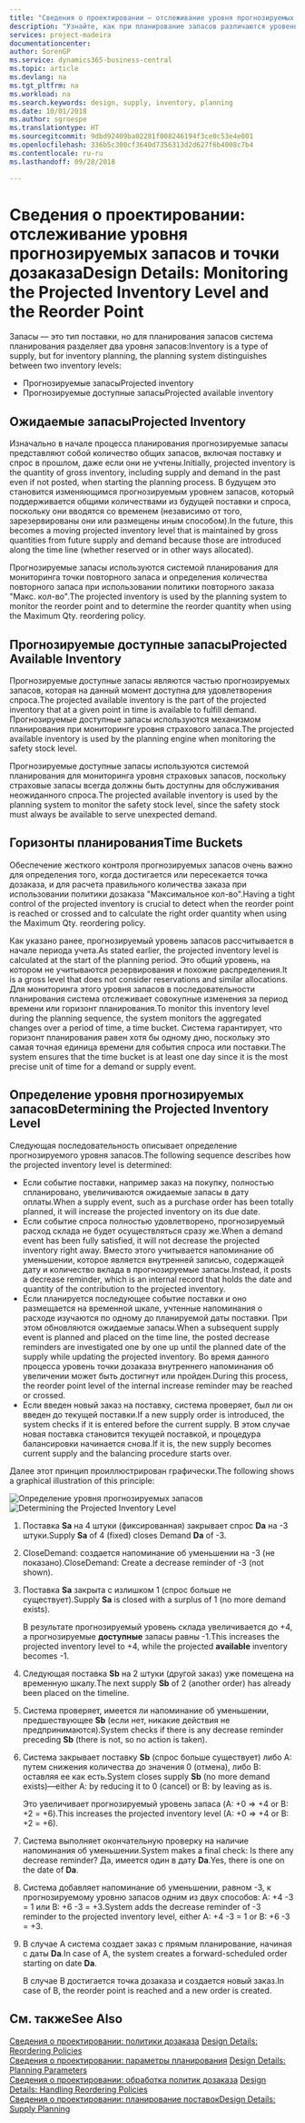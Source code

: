 ```yaml
---
title: "Сведения о проектировании — отслеживание уровня прогнозируемых запасов и точки дозаказа | Документы Майкрософт"
description: "Узнайте, как при планирование запасов различаются уровень прогнозируемых запасов и уровень прогнозируемых доступных запасов."
services: project-madeira
documentationcenter: 
author: SorenGP
ms.service: dynamics365-business-central
ms.topic: article
ms.devlang: na
ms.tgt_pltfrm: na
ms.workload: na
ms.search.keywords: design, supply, inventory, planning
ms.date: 10/01/2018
ms.author: sgroespe
ms.translationtype: HT
ms.sourcegitcommit: 9dbd92409ba02281f008246194f3ce0c53e4e001
ms.openlocfilehash: 336b5c300cf3640d7356313d2d627f6b4008c7b4
ms.contentlocale: ru-ru
ms.lasthandoff: 09/28/2018

---
```

# <a name="design-details-monitoring-the-projected-inventory-level-and-the-reorder-point"></a><span data-ttu-id="5e0f0-103">Сведения о проектировании: отслеживание уровня прогнозируемых запасов и точки дозаказа</span><span class="sxs-lookup"><span data-stu-id="5e0f0-103">Design Details: Monitoring the Projected Inventory Level and the Reorder Point</span></span>
<span data-ttu-id="5e0f0-104">Запасы — это тип поставки, но для планирования запасов система планирования разделяет два уровня запасов:</span><span class="sxs-lookup"><span data-stu-id="5e0f0-104">Inventory is a type of supply, but for inventory planning, the planning system distinguishes between two inventory levels:</span></span>  

* <span data-ttu-id="5e0f0-105">Прогнозируемые запасы</span><span class="sxs-lookup"><span data-stu-id="5e0f0-105">Projected inventory</span></span>  
* <span data-ttu-id="5e0f0-106">Прогнозируемые доступные запасы</span><span class="sxs-lookup"><span data-stu-id="5e0f0-106">Projected available inventory</span></span>  

## <a name="projected-inventory"></a><span data-ttu-id="5e0f0-107">Ожидаемые запасы</span><span class="sxs-lookup"><span data-stu-id="5e0f0-107">Projected Inventory</span></span>  
<span data-ttu-id="5e0f0-108">Изначально в начале процесса планирования прогнозируемые запасы представляют собой количество общих запасов, включая поставку и спрос в прошлом, даже если они не учтены.</span><span class="sxs-lookup"><span data-stu-id="5e0f0-108">Initially, projected inventory is the quantity of gross inventory, including supply and demand in the past even if not posted, when starting the planning process.</span></span> <span data-ttu-id="5e0f0-109">В будущем это становится изменяющимся прогнозируемым уровнем запасов, который поддерживается общими количествами из будущей поставки и спроса, поскольку они вводятся со временем (независимо от того, зарезервированы они или размещены иным способом).</span><span class="sxs-lookup"><span data-stu-id="5e0f0-109">In the future, this becomes a moving projected inventory level that is maintained by gross quantities from future supply and demand because those are introduced along the time line (whether reserved or in other ways allocated).</span></span>  

<span data-ttu-id="5e0f0-110">Прогнозируемые запасы используются системой планирования для мониторинга точки повторного запаса и определения количества повторного запаса при использовании политики повторного заказа "Макс. кол-во".</span><span class="sxs-lookup"><span data-stu-id="5e0f0-110">The projected inventory is used by the planning system to monitor the reorder point and to determine the reorder quantity when using the Maximum Qty. reordering policy.</span></span>  

## <a name="projected-available-inventory"></a><span data-ttu-id="5e0f0-111">Прогнозируемые доступные запасы</span><span class="sxs-lookup"><span data-stu-id="5e0f0-111">Projected Available Inventory</span></span>  
<span data-ttu-id="5e0f0-112">Прогнозируемые доступные запасы являются частью прогнозируемых запасов, которая на данный момент доступна для удовлетворения спроса.</span><span class="sxs-lookup"><span data-stu-id="5e0f0-112">The projected available inventory is the part of the projected inventory that at a given point in time is available to fulfill demand.</span></span> <span data-ttu-id="5e0f0-113">Прогнозируемые доступные запасы используются механизмом планирования при мониторинге уровня страхового запаса.</span><span class="sxs-lookup"><span data-stu-id="5e0f0-113">The projected available inventory is used by the planning engine when monitoring the safety stock level.</span></span>  

<span data-ttu-id="5e0f0-114">Прогнозируемые доступные запасы используются системой планирования для мониторинга уровня страховых запасов, поскольку страховые запасы всегда должны быть доступны для обслуживания неожиданного спроса.</span><span class="sxs-lookup"><span data-stu-id="5e0f0-114">The projected available inventory is used by the planning system to monitor the safety stock level, since the safety stock must always be available to serve unexpected demand.</span></span>  

## <a name="time-buckets"></a><span data-ttu-id="5e0f0-115">Горизонты планирования</span><span class="sxs-lookup"><span data-stu-id="5e0f0-115">Time Buckets</span></span>  
<span data-ttu-id="5e0f0-116">Обеспечение жесткого контроля прогнозируемых запасов очень важно для определения того, когда достигается или пересекается точка дозаказа, и для расчета правильного количества заказа при использовании политики дозаказа "Максимальное кол-во".</span><span class="sxs-lookup"><span data-stu-id="5e0f0-116">Having a tight control of the projected inventory is crucial to detect when the reorder point is reached or crossed and to calculate the right order quantity when using the Maximum Qty. reordering policy.</span></span>  

<span data-ttu-id="5e0f0-117">Как указано ранее, прогнозируемый уровень запасов рассчитывается в начале периода учета.</span><span class="sxs-lookup"><span data-stu-id="5e0f0-117">As stated earlier, the projected inventory level is calculated at the start of the planning period.</span></span> <span data-ttu-id="5e0f0-118">Это общий уровень, на котором не учитываются резервирования и похожие распределения.</span><span class="sxs-lookup"><span data-stu-id="5e0f0-118">It is a gross level that does not consider reservations and similar allocations.</span></span> <span data-ttu-id="5e0f0-119">Для мониторинга этого уровня запасов в последовательности планирования система отслеживает совокупные изменения за период времени или горизонт планирования.</span><span class="sxs-lookup"><span data-stu-id="5e0f0-119">To monitor this inventory level during the planning sequence, the system monitors the aggregated changes over a period of time, a time bucket.</span></span> <span data-ttu-id="5e0f0-120">Система гарантирует, что горизонт планирования равен хотя бы одному дню, поскольку это самая точная единица времени для события спроса или поставки.</span><span class="sxs-lookup"><span data-stu-id="5e0f0-120">The system ensures that the time bucket is at least one day since it is the most precise unit of time for a demand or supply event.</span></span>  

## <a name="determining-the-projected-inventory-level"></a><span data-ttu-id="5e0f0-121">Определение уровня прогнозируемых запасов</span><span class="sxs-lookup"><span data-stu-id="5e0f0-121">Determining the Projected Inventory Level</span></span>  
<span data-ttu-id="5e0f0-122">Следующая последовательность описывает определение прогнозируемого уровня запасов.</span><span class="sxs-lookup"><span data-stu-id="5e0f0-122">The following sequence describes how the projected inventory level is determined:</span></span>  

* <span data-ttu-id="5e0f0-123">Если событие поставки, например заказ на покупку, полностью спланировано, увеличиваются ожидаемые запасы в дату оплаты.</span><span class="sxs-lookup"><span data-stu-id="5e0f0-123">When a supply event, such as a purchase order has been totally planned, it will increase the projected inventory on its due date.</span></span>  
* <span data-ttu-id="5e0f0-124">Если событие спроса полностью удовлетворено, прогнозируемый расход склада не будет осуществляться сразу же.</span><span class="sxs-lookup"><span data-stu-id="5e0f0-124">When a demand event has been fully satisfied, it will not decrease the projected inventory right away.</span></span> <span data-ttu-id="5e0f0-125">Вместо этого учитывается напоминание об уменьшении, которое является внутренней записью, содержащей дату и количество вклада в прогнозируемые запасы.</span><span class="sxs-lookup"><span data-stu-id="5e0f0-125">Instead, it posts a decrease reminder, which is an internal record that holds the date and quantity of the contribution to the projected inventory.</span></span>  
* <span data-ttu-id="5e0f0-126">Если планируется последующее событие поставки и оно размещается на временной шкале, учтенные напоминания о расходе изучаются по одному до планируемой даты поставки. При этом обновляются ожидаемые запасы.</span><span class="sxs-lookup"><span data-stu-id="5e0f0-126">When a subsequent supply event is planned and placed on the time line, the posted decrease reminders are investigated one by one up until the planned date of the supply while updating the projected inventory.</span></span> <span data-ttu-id="5e0f0-127">Во время данного процесса уровень точки дозаказа внутреннего напоминания об увеличении может быть достигнут или пройден.</span><span class="sxs-lookup"><span data-stu-id="5e0f0-127">During this process, the reorder point level of the internal increase reminder may be reached or crossed.</span></span>  
* <span data-ttu-id="5e0f0-128">Если введен новый заказ на поставку, система проверяет, был ли он введен до текущей поставки.</span><span class="sxs-lookup"><span data-stu-id="5e0f0-128">If a new supply order is introduced, the system checks if it is entered before the current supply.</span></span> <span data-ttu-id="5e0f0-129">В этом случае новая поставка становится текущей поставкой, и процедура балансировки начинается снова.</span><span class="sxs-lookup"><span data-stu-id="5e0f0-129">If it is, the new supply becomes current supply and the balancing procedure starts over.</span></span>  

<span data-ttu-id="5e0f0-130">Далее этот принцип проиллюстрирован графически.</span><span class="sxs-lookup"><span data-stu-id="5e0f0-130">The following shows a graphical illustration of this principle:</span></span>  

<span data-ttu-id="5e0f0-131">![Определение уровня прогнозируемых запасов](media/nav_app_supply_planning_2_projected_inventory.png "Определение уровня прогнозируемых запасов")</span><span class="sxs-lookup"><span data-stu-id="5e0f0-131">![Determining the Projected Inventory Level](media/nav_app_supply_planning_2_projected_inventory.png "Determining the Projected Inventory Level")</span></span>  

1. <span data-ttu-id="5e0f0-132">Поставка **Sa** на 4 штуки (фиксированная) закрывает спрос **Da** на -3 штуки.</span><span class="sxs-lookup"><span data-stu-id="5e0f0-132">Supply **Sa** of 4 (fixed) closes Demand **Da** of -3.</span></span>  
2. <span data-ttu-id="5e0f0-133">CloseDemand: создается напоминание об уменьшении на -3 (не показано).</span><span class="sxs-lookup"><span data-stu-id="5e0f0-133">CloseDemand: Create a decrease reminder of -3 (not shown).</span></span>  
3. <span data-ttu-id="5e0f0-134">Поставка **Sa** закрыта с излишком 1 (спрос больше не существует).</span><span class="sxs-lookup"><span data-stu-id="5e0f0-134">Supply **Sa** is closed with a surplus of 1 (no more demand exists).</span></span>  

     <span data-ttu-id="5e0f0-135">В результате прогнозируемый уровень склада увеличивается до +4, а прогнозируемые **доступные** запасы равны -1.</span><span class="sxs-lookup"><span data-stu-id="5e0f0-135">This increases the projected inventory level to +4, while the projected **available** inventory becomes -1.</span></span>  

4. <span data-ttu-id="5e0f0-136">Следующая поставка **Sb** на 2 штуки (другой заказ) уже помещена на временную шкалу.</span><span class="sxs-lookup"><span data-stu-id="5e0f0-136">The next supply **Sb** of 2 (another order) has already been placed on the timeline.</span></span>  
5. <span data-ttu-id="5e0f0-137">Система проверяет, имеется ли напоминание об уменьшении, предшествующее **Sb** (если нет, никакие действия не предпринимаются).</span><span class="sxs-lookup"><span data-stu-id="5e0f0-137">System checks if there is any decrease reminder preceding **Sb** (there is not, so no action is taken).</span></span>  
6. <span data-ttu-id="5e0f0-138">Система закрывает поставку **Sb** (спрос больше существует) либо A: путем снижения количества до значения 0 (отмена), либо B: оставляя ее как есть.</span><span class="sxs-lookup"><span data-stu-id="5e0f0-138">System closes supply **Sb** (no more demand exists)—either A: by reducing it to 0 (cancel) or B: by leaving as is.</span></span>  

     <span data-ttu-id="5e0f0-139">Это увеличивает прогнозируемый уровень запаса (A: +0 => +4 or B: +2 = +6).</span><span class="sxs-lookup"><span data-stu-id="5e0f0-139">This increases the projected inventory level (A: +0 => +4 or B: +2 = +6).</span></span>  

7. <span data-ttu-id="5e0f0-140">Система выполняет окончательную проверку на наличие напоминания об уменьшении.</span><span class="sxs-lookup"><span data-stu-id="5e0f0-140">System makes a final check: Is there any decrease reminder?</span></span> <span data-ttu-id="5e0f0-141">Да, имеется один в дату **Da**.</span><span class="sxs-lookup"><span data-stu-id="5e0f0-141">Yes, there is one on the date of **Da**.</span></span>  
8. <span data-ttu-id="5e0f0-142">Система добавляет напоминание об уменьшении, равном -3, к прогнозируемому уровню запасов одним из двух способов: A: +4 -3 = 1 или B: +6 -3 = +3.</span><span class="sxs-lookup"><span data-stu-id="5e0f0-142">System adds the decrease reminder of -3 reminder to the projected inventory level, either A: +4 -3 = 1 or B: +6 -3 = +3.</span></span>  
9. <span data-ttu-id="5e0f0-143">В случае А система создает заказ с прямым планирование, начиная с даты **Da**.</span><span class="sxs-lookup"><span data-stu-id="5e0f0-143">In case of A, the system creates a forward-scheduled order starting on date **Da**.</span></span>  

     <span data-ttu-id="5e0f0-144">В случае B достигается точка дозаказа и создается новый заказ.</span><span class="sxs-lookup"><span data-stu-id="5e0f0-144">In case of B, the reorder point is reached and a new order is created.</span></span>  

## <a name="see-also"></a><span data-ttu-id="5e0f0-145">См. также</span><span class="sxs-lookup"><span data-stu-id="5e0f0-145">See Also</span></span>  
<span data-ttu-id="5e0f0-146">[Сведения о проектировании: политики дозаказа](design-details-reordering-policies.md) </span><span class="sxs-lookup"><span data-stu-id="5e0f0-146">[Design Details: Reordering Policies](design-details-reordering-policies.md) </span></span>  
<span data-ttu-id="5e0f0-147">[Сведения о проектировании: параметры планирования](design-details-planning-parameters.md) </span><span class="sxs-lookup"><span data-stu-id="5e0f0-147">[Design Details: Planning Parameters](design-details-planning-parameters.md) </span></span>  
<span data-ttu-id="5e0f0-148">[Сведения о проектировании: обработка политик дозаказа](design-details-handling-reordering-policies.md) </span><span class="sxs-lookup"><span data-stu-id="5e0f0-148">[Design Details: Handling Reordering Policies](design-details-handling-reordering-policies.md) </span></span>  
[<span data-ttu-id="5e0f0-149">Сведения о проектировании: планирование поставок</span><span class="sxs-lookup"><span data-stu-id="5e0f0-149">Design Details: Supply Planning</span></span>](design-details-supply-planning.md)

